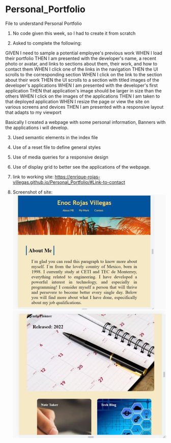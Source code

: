 # Personal_Portfolio

File to understand Personal Portfolio

1. No code given this week, so I had to create it from scratch

2. Asked to complete the following:

GIVEN I need to sample a potential employee's previous work
WHEN I load their portfolio
THEN I am presented with the developer's name, a recent photo or avatar, and links to sections about them, their work, and how to contact them
WHEN I click one of the links in the navigation
THEN the UI scrolls to the corresponding section
WHEN I click on the link to the section about their work
THEN the UI scrolls to a section with titled images of the developer's applications
WHEN I am presented with the developer's first application
THEN that application's image should be larger in size than the others
WHEN I click on the images of the applications
THEN I am taken to that deployed application
WHEN I resize the page or view the site on various screens and devices
THEN I am presented with a responsive layout that adapts to my viewport

Basically I created a webpage with some personal information, Banners with the applications i will develop. 

3. Used semantic elements in the index file
4. Use of a reset file to define general styles
5. Use of media queries for a responsive design
6. Use of display grid to better see the applications of the webpage. 


7. link to working site: https://enrique-rojas-villegas.github.io/Personal_Portfolio/#Link-to-contact

8. Screenshot of site: ![The Personal Portfolio webpage includes a navigation bar, a header image, and cards with text and contact information.](./assets/images/Captura1.jpg) 
![](./assets/images/Captura2.jpg)

